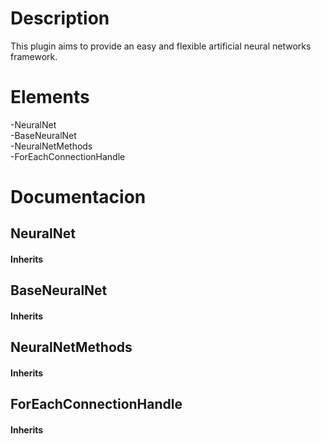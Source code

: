 <h1>Description</h1>
  This plugin aims to provide an easy and flexible artificial neural networks framework.

<h1>Elements</h1>
  -NeuralNet<br>
  -BaseNeuralNet<br>
  -NeuralNetMethods<br>
  -ForEachConnectionHandle
  
<h1>Documentacion</h1>

<h2>NeuralNet</h2>
  <h4>Inherits<h4>
<h2>BaseNeuralNet</h2>
  <h4>Inherits<h4>
<h2>NeuralNetMethods</h2>
  <h4>Inherits<h4>
<h2>ForEachConnectionHandle</h2>
  <h4>Inherits<h4>
